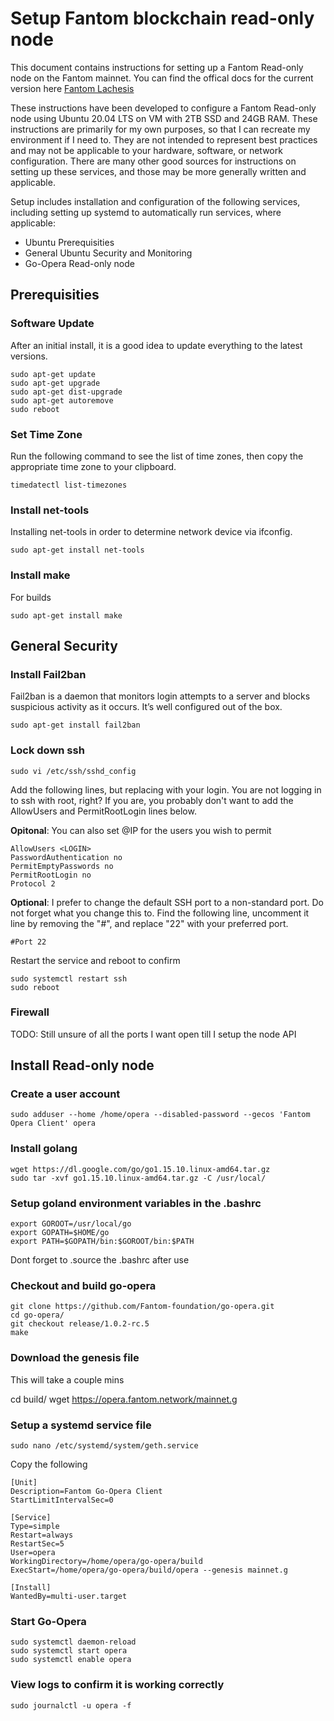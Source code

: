 # Setup Fantom blockchain read-only node

This document contains instructions for setting up a Fantom Read-only node on the Fantom mainnet.
You can find the offical docs for the current version here <a href="https://github.com/Fantom-foundation/lachesis_launch">Fantom Lachesis</a> 

These instructions have been developed to configure a Fantom Read-only node using Ubuntu 20.04 LTS on VM with 2TB SSD and 24GB RAM. These instructions are primarily for my own purposes, so that I can recreate my environment if I need to. They are not intended to represent best practices and may not be applicable to your hardware, software, or network configuration. There are many other good sources for instructions on setting up these services, and those may be more generally written and applicable.

Setup includes installation and configuration of the following services, including setting up systemd to automatically run services, where applicable:

  - Ubuntu Prerequisities
  - General Ubuntu Security and Monitoring
  - Go-Opera Read-only node

## Prerequisities

### Software Update

After an initial install, it is a good idea to update everything to the latest versions.

```
sudo apt-get update
sudo apt-get upgrade
sudo apt-get dist-upgrade
sudo apt-get autoremove
sudo reboot
```

### Set Time Zone

Run the following command to see the list of time zones, then copy the appropriate time zone to your clipboard.

```
timedatectl list-timezones
```

### Install net-tools

Installing net-tools in order to determine network device via ifconfig.

```
sudo apt-get install net-tools
```

### Install make

For builds

```
sudo apt-get install make
```

## General Security

### Install Fail2ban

Fail2ban is a daemon that monitors login attempts to a server and blocks suspicious activity as it occurs. It’s well configured out of the box.

```
sudo apt-get install fail2ban
```

### Lock down ssh

```
sudo vi /etc/ssh/sshd_config
```

Add the following lines, but replacing with your login. You are not logging in to ssh with root, right? If you are, you probably don't want to add the AllowUsers and PermitRootLogin lines below.

**Opitonal**: You can also set @IP for the users you wish to permit

```
AllowUsers <LOGIN>
PasswordAuthentication no
PermitEmptyPasswords no
PermitRootLogin no
Protocol 2
```

**Optional**: I prefer to change the default SSH port to a non-standard port. Do not forget what you change this to. Find the following line, uncomment it line by removing the "#", and replace "22" with your preferred port.

```
#Port 22
```

Restart the service and reboot to confirm

```
sudo systemctl restart ssh
sudo reboot
```

### Firewall

TODO: Still unsure of all the ports I want open till I setup the node API


## Install Read-only node

### Create a user account

```
sudo adduser --home /home/opera --disabled-password --gecos 'Fantom Opera Client' opera

```

### Install golang

```
wget https://dl.google.com/go/go1.15.10.linux-amd64.tar.gz
sudo tar -xvf go1.15.10.linux-amd64.tar.gz -C /usr/local/
```

### Setup goland environment variables in the .bashrc

```
export GOROOT=/usr/local/go
export GOPATH=$HOME/go
export PATH=$GOPATH/bin:$GOROOT/bin:$PATH
```
Dont forget to .source the .bashrc after use

### Checkout and build go-opera

```
git clone https://github.com/Fantom-foundation/go-opera.git
cd go-opera/
git checkout release/1.0.2-rc.5
make
```

### Download the genesis file
This will take a couple mins

cd build/
wget https://opera.fantom.network/mainnet.g

### Setup a systemd service file

```
sudo nano /etc/systemd/system/geth.service
```

Copy the following

```
[Unit]
Description=Fantom Go-Opera Client
StartLimitIntervalSec=0

[Service]
Type=simple
Restart=always
RestartSec=5
User=opera
WorkingDirectory=/home/opera/go-opera/build
ExecStart=/home/opera/go-opera/build/opera --genesis mainnet.g

[Install]
WantedBy=multi-user.target
```

### Start Go-Opera

```
sudo systemctl daemon-reload
sudo systemctl start opera
sudo systemctl enable opera
```

### View logs to confirm it is working correctly

```
sudo journalctl -u opera -f
```
